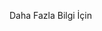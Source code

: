 <Token xmlns:xlink="http://www.w3.org/1999/xlink">Daha Fazla Bilgi İçin</Token>

<!--HONumber=Jul16_HO3-->


